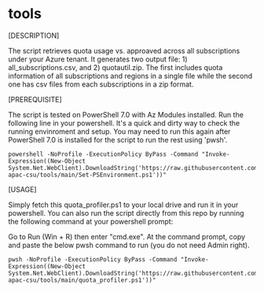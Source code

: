 # tools

[DESCRIPTION]

The script retrieves quota usage vs. approaved across all subscriptions under your Azure tenant.  It generates two output file: 1) all_subscriptions.csv, and 2) quotautil.zip.  The first includes quota information of all subscriptions and regions in a single file while the second one has csv files from each subscriptions in a zip format.

[PREREQUISITE]

The script is tested on PowerShell 7.0 with Az Modules installed.  Run the following line in your powershell.  It's a quick and dirty way to check the running envinroment and setup.  You may need to run this again after PowerShell 7.0 is installed for the script to run the rest using 'pwsh'.

    powershell -NoProfile -ExecutionPolicy ByPass -Command "Invoke-Expression((New-Object System.Net.WebClient).DownloadString('https://raw.githubusercontent.com/ms-apac-csu/tools/main/Set-PSEnvironment.ps1'))"

[USAGE]

Simply fetch this quota_profiler.ps1 to your local drive and run it in your powershell.  You can also run the script directly from this repo by running the following command at your powershell prompt: 

Go to Run (Win + R) then enter "cmd.exe".  At the command prompt, copy and paste the below pwsh command to run (you do not need Admin right).

    pwsh -NoProfile -ExecutionPolicy ByPass -Command "Invoke-Expression((New-Object System.Net.WebClient).DownloadString('https://raw.githubusercontent.com/ms-apac-csu/tools/main/quota_profiler.ps1'))"


